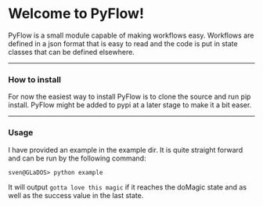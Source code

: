 Welcome to PyFlow!
===================


PyFlow is a small module capable of making workflows easy. Workflows are defined in a json format that is easy to read and the code is put in state classes that can be defined elsewhere.

---

### How to install ###

For now the easiest way to install PyFlow is to clone the source and run pip install. PyFlow might be added to pypi at a later stage to make it a bit easer.

---

### Usage ###
I have provided an example in the example dir. It is quite straight forward and can be run by the following command:
```
sven@GLaDOS> python example
```

It will output ```gotta love this magic``` if it reaches the doMagic state and as well as the success value in the last state.